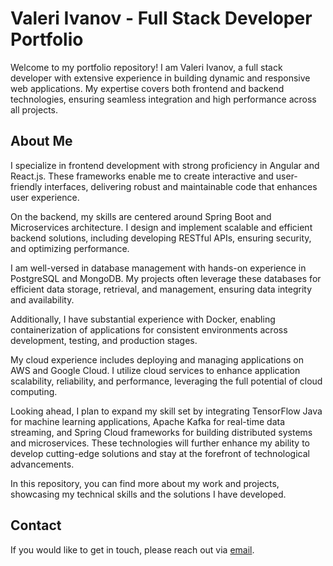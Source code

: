 # Valeri Ivanov - Full Stack Developer Portfolio

Welcome to my portfolio repository! I am Valeri Ivanov, a full stack developer with extensive experience in building dynamic and responsive web applications. My expertise covers both frontend and backend technologies, ensuring seamless integration and high performance across all projects.

## About Me

I specialize in frontend development with strong proficiency in Angular and React.js. These frameworks enable me to create interactive and user-friendly interfaces, delivering robust and maintainable code that enhances user experience.

On the backend, my skills are centered around Spring Boot and Microservices architecture. I design and implement scalable and efficient backend solutions, including developing RESTful APIs, ensuring security, and optimizing performance.

I am well-versed in database management with hands-on experience in PostgreSQL and MongoDB. My projects often leverage these databases for efficient data storage, retrieval, and management, ensuring data integrity and availability.

Additionally, I have substantial experience with Docker, enabling containerization of applications for consistent environments across development, testing, and production stages.

My cloud experience includes deploying and managing applications on AWS and Google Cloud. I utilize cloud services to enhance application scalability, reliability, and performance, leveraging the full potential of cloud computing.

Looking ahead, I plan to expand my skill set by integrating TensorFlow Java for machine learning applications, Apache Kafka for real-time data streaming, and Spring Cloud frameworks for building distributed systems and microservices. These technologies will further enhance my ability to develop cutting-edge solutions and stay at the forefront of technological advancements.

In this repository, you can find more about my work and projects, showcasing my technical skills and the solutions I have developed.

## Contact

If you would like to get in touch, please reach out via [email](mailto:vivanov.contacts@gmail.com).
